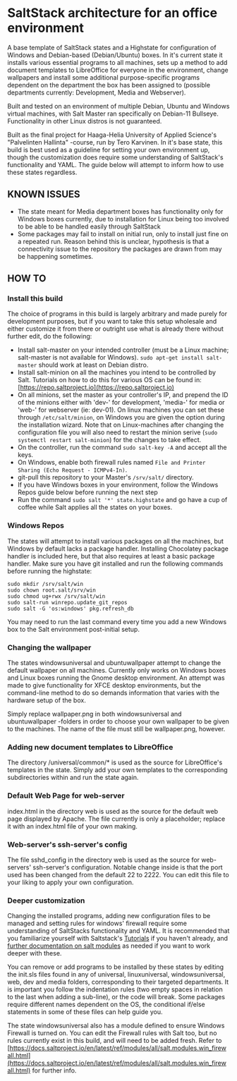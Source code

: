 # SaltStack architecture for an office environment

A base template of SaltStack states and a Highstate for configuration of Windows and Debian-based (Debian/Ubuntu) boxes. In it's current state it installs various essential programs to all machines, sets up a method to add document templates to LibreOffice for everyone in the environment, change wallpapers and install some additional purpose-specific programs dependent on the department the box has been assigned to (possible departments currently: Development, Media and Webserver).

Built and tested on an environment of multiple Debian, Ubuntu and Windows virtual machines, with Salt Master ran specifically on Debian-11 Bullseye. Functionality in other Linux distros is not guaranteed.

Built as the final project for Haaga-Helia University of Applied Science's "Palvelinten Hallinta" -course, run by Tero Karvinen. In it's base state, this build is best used as a guideline for setting your own environment up, though the customization does require some understanding of SaltStack's functionality and YAML. The guide below will attempt to inform how to use these states regardless.

## KNOWN ISSUES
* The state meant for Media department boxes has functionality only for Windows boxes currently, due to installation for Linux being too involved to be able to be handled easily through SaltStack
* Some packages may fail to install on initial run, only to install just fine on a repeated run. Reason behind this is unclear, hypothesis is that a connectivity issue to the repository the packages are drawn from may be happening sometimes.

## HOW TO
### Install this build
The choice of programs in this build is largely arbitrary and made purely for development purposes, but if you want to take this setup wholesale and either customize it from there or outright use what is already there without further edit, do the following:
* Install salt-master on your intended controller (must be a Linux machine; salt-master is not available for Windows). `sudo apt-get install salt-master` should work at least on Debian distro.
* Install salt-minion on all the machines you intend to be controlled by Salt. Tutorials on how to do this for various OS can be found in: [https://repo.saltproject.io](https://repo.saltproject.io)
* On all minions, set the master as your controller's IP, and prepend the ID of the minions either with 'dev-' for development, 'media-' for media or 'web-' for webserver (ie: dev-01). On linux machines you can set these through `/etc/salt/minion`, on Windows you are given the option during the installation wizard. Note that on Linux-machines after changing the configuration file you will also need to restart the minion serive (`sudo systemctl restart salt-minion`) for the changes to take effect.
* On the controller, run the command `sudo salt-key -A` and accept all the keys.
* On Windows, enable both firewall rules named `File and Printer Sharing (Echo Request - ICMPv4-In)`.
* git-pull this repository to your Master's `/srv/salt/` directory.
* If you have Windows boxes in your environment, follow the Windows Repos guide below before running the next step
* Run the command `sudo salt '*' state.highstate` and go have a cup of coffee while Salt applies all the states on your boxes.

### Windows Repos
The states will attempt to install various packages on all the machines, but Windows by default lacks a package handler. Installing Chocolatey package handler is included here, but that also requires at least a basic package handler. Make sure you have git installed and run the following commands before running the highstate:
```
sudo mkdir /srv/salt/win
sudo chown root.salt/srv/win
sudo chmod ug+rwx /srv/salt/win
sudo salt-run winrepo.update_git_repos
sudo salt -G 'os:windows' pkg.refresh_db
```
You may need to run the last command every time you add a new Windows box to the Salt environment post-initial setup.

### Changing the wallpaper
The states windowsuniversal and ubuntuwallpaper attempt to change the default wallpaper on all machines. Currently only works on Windows boxes and Linux boxes running the Gnome desktop environment. An attempt was made to give functionality for XFCE desktop environments, but the command-line method to do so demands information that varies with the hardware setup of the box.

Simply replace wallpaper.png in both windowsuniversal and ubuntuwallpaper -folders in order to choose your own wallpaper to be given to the machines. The name of the file must still be wallpaper.png, however.

### Adding new document templates to LibreOffice
The directory /universal/common/* is used as the source for LibreOffice's templates in the state. Simply add your own templates to the corresponding subdirectories within and run the state again.

### Default Web Page for web-server
index.html in the directory web is used as the source for the default web page displayed by Apache. The file currently is only a placeholder; replace it with an index.html file of your own making.

### Web-server's ssh-server's config
The file sshd_config in the directory web is used as the source for web-servers' ssh-server's configuration. Notable change inside is that the port used has been changed from the default 22 to 2222. You can edit this file to your liking to apply your own configuration.

### Deeper customization
Changing the installed programs, adding new configuration files to be managed and setting rules for windows' firewall require some understanding of SaltStacks functionality and YAML. It is recommended that you familiarize yourself with Saltstack's [Tutorials](https://docs.saltproject.io/en/getstarted/) if you haven't already, and [further documentation on salt modules](https://docs.saltproject.io/en/latest/py-modindex.html) as needed if you want to work deeper with these.

You can remove or add programs to be installed by these states by editing the init.sls files found in any of universal, linuxuniversal, windowsuniversal, web, dev and media folders, corresponding to their targeted departments. It is important you follow the indentation rules (two empty spaces in relation to the last when adding a sub-line), or the code will break. Some packages require different names dependent on the OS, the conditional if/else statements in some of these files can help guide you.

The state windowsuniversal also has a module defined to ensure Windows Firewall is turned on. You can edit the Firewall rules with Salt too, but no rules currently exist in this build, and will need to be added fresh. Refer to [https://docs.saltproject.io/en/latest/ref/modules/all/salt.modules.win_firewall.html](https://docs.saltproject.io/en/latest/ref/modules/all/salt.modules.win_firewall.html) for further info.
